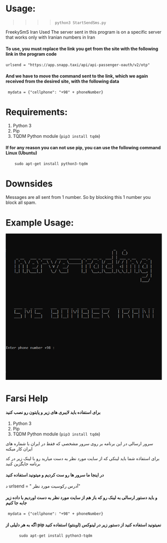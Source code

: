 # Usage:

>>>>`python3 StartSendSms.py`



FreekySmS Iran Used
 The server sent in this program is on a specific server that works only with Iranian numbers in Iran

 #### To use, you must replace the link you get from the site with the following link in the program code

    urlsend = "https://app.snapp.taxi/api/api-passenger-oauth/v2/otp"

#### And we have to move the command sent to the link, which we again received from the desired site, with the following data

     mydata = {"cellphone": "+98" + phoneNumber}
 


# Requirements:

1. Python 3
2. Pip
3. TQDM Python module (`pip3 install tqdm`)

 #### If for any reason you can not use pip, you can use the following command Linux (Ubuntu)
 
        sudo apt-get install python3-tqdm
        

        



# Downsides

Messages are all sent from 1 number. So by blocking this 1 number you block all spam.

# Example Usage:

![](/pic/test.jpg)


# Farsi Help

#### برای استفاده باید لایبری های زیر و پایتون رو نصب کنید 

1. Python 3
2. Pip
3. TQDM Python module (`pip3 install tqdm`)



 سرور ارسالی در این برنامه بر روی سرور مشخصی که فقط در ایران با شماره های ایران کار میکنه 

برای استفاذه شما باید لینکی که از سایت مورد نظر به دست میارید رو با لینک زیر در کد برنامه جایگزین کنید

#### در اینجا ما سرور ها رو ست کردیم و میتونید استفاده کنید 
د
    urlsend = " آدرس رکوسیت مورد نظر"

#### و باید دستور ارسالی به لینک رو که باز هم از سایت مورد نظر به دست اوردیم با داده زیر جابه جا کنیم 

     mydata = {"cellphone": "+98" + phoneNumber}
     
     
     
#### اگه به هر دلیلی از pip  نمیتونید استفاده کنید از دستور زیر در لینوکس (اوبنتو)  استفاده کنید

          sudo apt-get install python3-tqdm

